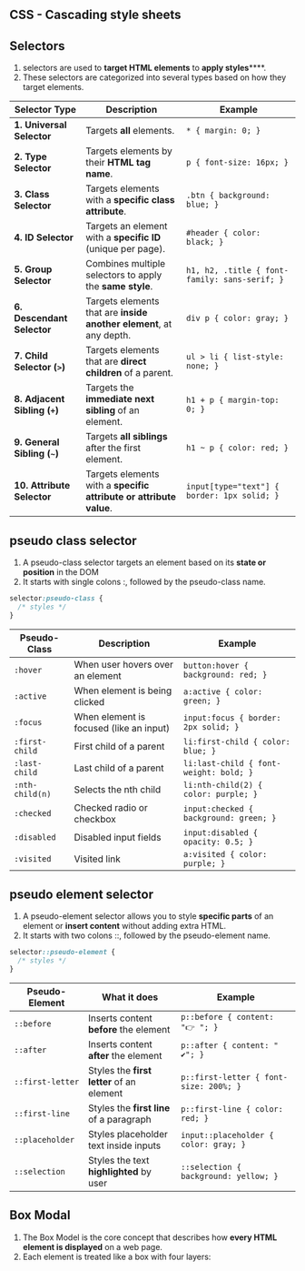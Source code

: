 ## CSS - Cascading style sheets

## Selectors
1. selectors are used to **target HTML elements** to **apply styles******. 
2. These selectors are categorized into several types based on how they target elements.

| **Selector Type**               | **Description**                                                     | **Example**                                   |
| ------------------------------- | ------------------------------------------------------------------- | --------------------------------------------- |
| **1. Universal Selector**       | Targets **all** elements.                                           | `* { margin: 0; }`                            |
| **2. Type Selector**            | Targets elements by their **HTML tag name**.                        | `p { font-size: 16px; }`                      |
| **3. Class Selector**           | Targets elements with a **specific class attribute**.               | `.btn { background: blue; }`                  |
| **4. ID Selector**              | Targets an element with a **specific ID** (unique per page).        | `#header { color: black; }`                   |
| **5. Group Selector**           | Combines multiple selectors to apply the **same style**.            | `h1, h2, .title { font-family: sans-serif; }` |
| **6. Descendant Selector**      | Targets elements that are **inside another element**, at any depth. | `div p { color: gray; }`                      |
| **7. Child Selector (`>`)**     | Targets elements that are **direct children** of a parent.          | `ul > li { list-style: none; }`               |
| **8. Adjacent Sibling (`+`)**   | Targets the **immediate next sibling** of an element.               | `h1 + p { margin-top: 0; }`                   |
| **9. General Sibling (`~`)**    | Targets **all siblings** after the first element.                   | `h1 ~ p { color: red; }`                      |
| **10. Attribute Selector**      | Targets elements with a **specific attribute or attribute value**.  | `input[type="text"] { border: 1px solid; }`   |

## pseudo class selector
1. A pseudo-class selector targets an element based on its **state or position** in the DOM
2. It starts with single colons :, followed by the pseudo-class name.
   
```CSS
selector:pseudo-class {
  /* styles */
}
```
| Pseudo-Class    | Description                             | Example                                |
| --------------- | --------------------------------------- | -------------------------------------- |
| `:hover`        | When user hovers over an element        | `button:hover { background: red; }`    |
| `:active`       | When element is being clicked           | `a:active { color: green; }`           |
| `:focus`        | When element is focused (like an input) | `input:focus { border: 2px solid; }`   |
| `:first-child`  | First child of a parent                 | `li:first-child { color: blue; }`      |
| `:last-child`   | Last child of a parent                  | `li:last-child { font-weight: bold; }` |
| `:nth-child(n)` | Selects the nth child                   | `li:nth-child(2) { color: purple; }`   |
| `:checked`      | Checked radio or checkbox               | `input:checked { background: green; }` |
| `:disabled`     | Disabled input fields                   | `input:disabled { opacity: 0.5; }`     |
| `:visited`      | Visited link                            | `a:visited { color: purple; }`         |

## pseudo element selector
1. A pseudo-element selector allows you to style **specific parts** of an element or **insert content** without adding extra HTML.
2. It starts with two colons ::, followed by the pseudo-element name.
   
```CSS
selector::pseudo-element {
  /* styles */
}
```
| Pseudo-Element   | What it does                              | Example                                |
| ---------------- | ----------------------------------------- | -------------------------------------- |
| `::before`       | Inserts content **before** the element    | `p::before { content: "👉 "; }`        |
| `::after`        | Inserts content **after** the element     | `p::after { content: " ✔️"; }`         |
| `::first-letter` | Styles the **first letter** of an element | `p::first-letter { font-size: 200%; }` |
| `::first-line`   | Styles the **first line** of a paragraph  | `p::first-line { color: red; }`        |
| `::placeholder`  | Styles placeholder text inside inputs     | `input::placeholder { color: gray; }`  |
| `::selection`    | Styles the text **highlighted** by user   | `::selection { background: yellow; }`  |

## Box Modal
1. The Box Model is the core concept that describes how **every HTML element is displayed** on a web page.
2. Each element is treated like a box with four layers:


